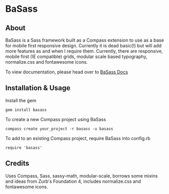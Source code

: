 # BaSass

## About
BaSass is a Sass framework built as a Compass extension to use as a base for mobile first responsive design. Currently it is dead basic(!) but will add more features as and when I require them. Currently, there are responsive, mobile first (IE compatible) grids, modular scale based typography, normalize.css and fontawesome icons.

To view documentation, please head over to [BaSass Docs](http://basass.lee-ellam.com "BaSass Docs")

## Installation & Usage

Install the gem

```
gem install basass
```

To create a new Compass project using BaSass

```
compass create your_project -r basass -u basass
```

To add to an existing Compass project, require BaSass into config.rb

```
require 'basass'
```

## Credits

Uses Compass, Sass, sassy-math, modular-scale, borrows some mixins and ideas from Zurb's Foundation 4, includes normalize.css and fontawesome icons.
